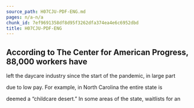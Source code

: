 ```yaml
---
source_path: H07CJU-PDF-ENG.md
pages: n/a-n/a
chunk_id: 7ef9691358df8d95f3262dfa374ea4e6c6952dbd
title: H07CJU-PDF-ENG
---
```

## According to The Center for American Progress, 88,000 workers have

left the daycare industry since the start of the pandemic, in large part

due to low pay. For example, in North Carolina the entire state is

deemed a “childcare desert.” In some areas of the state, waitlists for an
